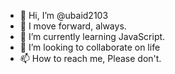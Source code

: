 - 👋 Hi, I’m @ubaid2103
- 👀 I move forward, always.
- 🌱 I’m currently learning JavaScript.
- 💞️ I’m looking to collaborate on life
- 📫 How to reach me, Please don't.
